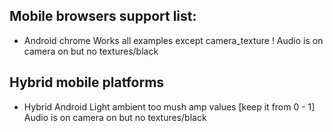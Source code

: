 
## Mobile browsers support list:

- Android chrome 
   Works all examples except camera_texture !
   Audio is on camera on but no textures/black

## Hybrid mobile platforms

- Hybrid Android
   Light ambient too mush amp values [keep it from 0 - 1]
   Audio is on camera on but no textures/black
